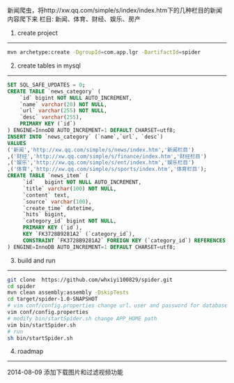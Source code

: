 新闻爬虫，将http://xw.qq.com/simple/s/index/index.htm下的几种栏目的新闻内容爬下来
栏目: 新闻、体育、财经、娱乐、房产

1. create project
--------
```bash
mvn archetype:create -DgroupId=com.app.lgr -DartifactId=spider
```

2. create tables in mysql
---------
>
```sql
SET SQL_SAFE_UPDATES = 0;
CREATE TABLE `news_category` (
	`id` bigint NOT NULL AUTO_INCREMENT,
	`name` varchar(20) NOT NULL,
	`url` varchar(255) NOT NULL,
	`desc` varchar(255),
	PRIMARY KEY (`id`)
) ENGINE=InnoDB AUTO_INCREMENT=1 DEFAULT CHARSET=utf8;
INSERT INTO `news_category` (`name`,`url`, `desc`)
VALUES
('新闻','http://xw.qq.com/simple/s/news/index.htm','新闻栏目')
,('财经','http://xw.qq.com/simple/s/finance/index.htm','财经栏目')
,('娱乐','http://xw.qq.com/simple/s/ent/index.htm','娱乐栏目')
,('体育','http://xw.qq.com/simple/s/sports/index.htm','体育栏目');
CREATE TABLE `news_item` (
     `id`	bigint NOT NULL AUTO_INCREMENT,
     `title` varchar(100) NOT NULL,
     `content` text,
     `source` varchar(100),
     `create_time` datetime,
     `hits` bigint,
     `category_id` bigint NOT NULL,
	 PRIMARY KEY (`id`),
     KEY `FK3728B9281A2` (`category_id`),
     CONSTRAINT `FK3728B9281A2` FOREIGN KEY (`category_id`) REFERENCES `news_category` (`id`)
) ENGINE=InnoDB AUTO_INCREMENT=1 DEFAULT CHARSET=utf8;
```
>

3. build and run
-------------
```bash
git clone  https://github.com/whxiyi100829/spider.git
cd spider
mvn clean assembly:assembly -DskipTests
cd target/spider-1.0-SNAPSHOT
# vim conf/config.properties change url、user and password for database
vim conf/config.properties
# modify bin/startSpider.sh change APP_HOME path
vim bin/startSpider.sh
# run
sh bin/startSpider.sh
```

4. roadmap
----------
2014-08-09 添加下载图片和过滤视频功能

